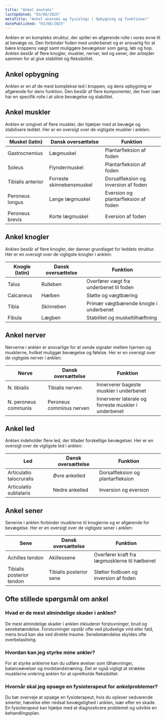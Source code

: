 ```yaml
---
title: "Ankel anatomi"
lastUpdated: "03/08/2025"
metaTitle: "Ankel anatomi og fysiologi | Opbygning og funktioner"
datePublished: "03/08/2025"
---
```


Anklen er en kompleks struktur, der spiller en afgørende rolle i vores evne til at bevæge os. Den forbinder foden med underbenet og er ansvarlig for at bære kroppens vægt samt muliggøre bevægelser som gang, løb og hop. Anklen består af flere knogler, muskler, nerver, led og sener, der arbejder sammen for at give stabilitet og fleksibilitet.

## Ankel opbygning

Anklen er en af de mest komplekse led i kroppen, og dens opbygning er afgørende for dens funktion. Den består af flere komponenter, der hver især har en specifik rolle i at sikre bevægelse og stabilitet.

## Ankel muskler

Anklen er omgivet af flere muskler, der hjælper med at bevæge og stabilisere leddet. Her er en oversigt over de vigtigste muskler i anklen:

| Muskel (latin) | Dansk oversættelse | Funktion |
|---------------|---------------------|----------|
| Gastrocnemius | Lægmuskel | Plantarfleksion af foden |
| Soleus | Flyndermuskel | Plantarfleksion af foden |
| Tibialis anterior | Forreste skinnebensmuskel | Dorsalfleksion og inversion af foden |
| Peroneus longus | Lange lægmuskel | Eversion og plantarfleksion af foden |
| Peroneus brevis | Korte lægmuskel | Eversion af foden |

## Ankel knogler

Anklen består af flere knogler, der danner grundlaget for leddets struktur. Her er en oversigt over de vigtigste knogler i anklen:

| Knogle (latin) | Dansk oversættelse | Funktion |
|----------------|---------------------|----------|
| Talus | Rulleben | Overfører vægt fra underbenet til foden |
| Calcaneus | Hælben | Støtte og vægtbæring |
| Tibia | Skinneben | Primær vægtbærende knogle i underbenet |
| Fibula | Lægben | Stabilitet og muskeltilhæftning |

## Ankel nerver

Nerverne i anklen er ansvarlige for at sende signaler mellem hjernen og musklerne, hvilket muliggør bevægelse og følelse. Her er en oversigt over de vigtigste nerver i anklen:

| Nerve | Dansk oversættelse | Funktion |
|-------|---------------------|----------|
| N. tibialis | Tibialis nerven | Innerverer bageste muskler i underbenet |
| N. peroneus communis | Peroneus comminus nerven | Innerverer laterale og forreste muskler i underbenet |

## Ankel led

Anklen indeholder flere led, der tillader forskellige bevægelser. Her er en oversigt over de vigtigste led i anklen:

| Led | Dansk oversættelse | Funktion |
|-----|---------------------|----------|
| Articulatio talocruralis | Øvre ankelled | Dorsalfleksion og plantarfleksion |
| Articulatio subtalaris | Nedre ankelled | Inversion og eversion |

## Ankel sener

Senerne i anklen forbinder musklerne til knoglerne og er afgørende for bevægelse. Her er en oversigt over de vigtigste sener i anklen:

| Sene | Dansk oversættelse | Funktion |
|------|---------------------|----------|
| Achilles tendon | Akillessene | Overfører kraft fra lægmusklerne til hælbenet |
| Tibialis posterior tendon | Tibialis posterior sene | Støtter fodbuen og inversion af foden |

## Ofte stillede spørgsmål om ankel

### Hvad er de mest almindelige skader i anklen?

De mest almindelige skader i anklen inkluderer forstuvninger, brud og senebetændelse. Forstuvninger opstår ofte ved pludselige vrid eller fald, mens brud kan ske ved direkte traume. Senebetændelse skyldes ofte overbelastning.

### Hvordan kan jeg styrke mine ankler?

For at styrke anklerne kan du udføre øvelser som tåhævninger, balanceøvelser og modstandstræning. Det er også vigtigt at strække musklerne omkring anklen for at opretholde fleksibilitet.

### Hvornår skal jeg opsøge en fysioterapeut for ankelproblemer?

Du bør overveje at opsøge en fysioterapeut, hvis du oplever vedvarende smerter, hævelse eller nedsat bevægelighed i anklen, især efter en skade. En fysioterapeut kan hjælpe med at diagnosticere problemet og udvikle en behandlingsplan.
